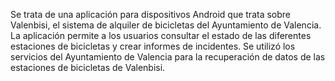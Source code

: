 Se trata de una aplicación para dispositivos Android que trata sobre Valenbisi, el sistema de alquiler de bicicletas del Ayuntamiento de Valencia. La aplicación permite a los usuarios consultar el estado de las diferentes estaciones de bicicletas y crear informes de incidentes. Se utilizó los servicios del Ayuntamiento de Valencia para la recuperación de datos
de las estaciones de bicicletas de Valenbisi.
